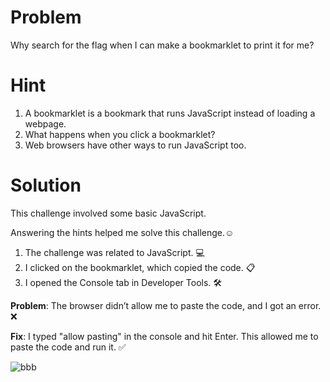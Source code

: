 # Problem
Why search for the flag when I can make a bookmarklet to print it for me?

# Hint
1. A bookmarklet is a bookmark that runs JavaScript instead of loading a webpage.
2. What happens when you click a bookmarklet?
3. Web browsers have other ways to run JavaScript too.

# Solution

This challenge involved some basic JavaScript. 

Answering the hints helped me solve this challenge.☺

1. The challenge was related to JavaScript. 💻
2. I clicked on the bookmarklet, which copied the code. 📋
3. I opened the Console tab in Developer Tools. 🛠️
   
**Problem**: The browser didn’t allow me to paste the code, and I got an error. ❌

**Fix**: I typed "allow pasting" in the console and hit Enter. This allowed me to paste the code and run it. ✅

![bbb](https://github.com/user-attachments/assets/7de88845-47b8-4614-91c9-2b484f74b1a5)

